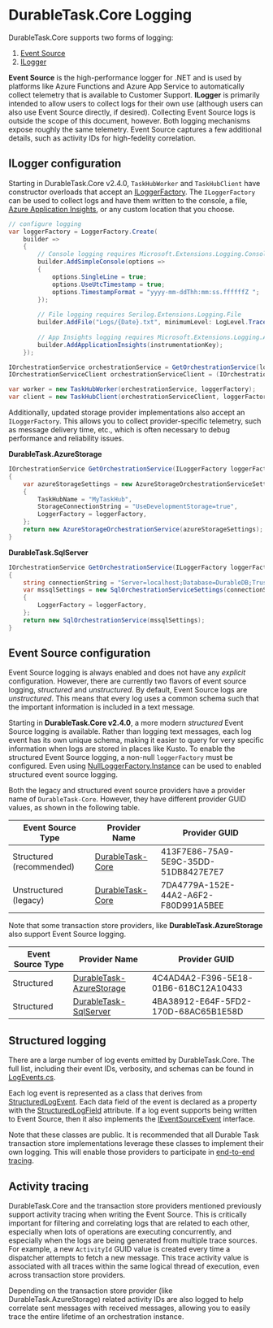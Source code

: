 # DurableTask.Core Logging

DurableTask.Core supports two forms of logging:

1. [Event Source](https://docs.microsoft.com/dotnet/api/system.diagnostics.tracing.eventsource)
1. [ILogger](https://docs.microsoft.com/aspnet/core/fundamentals/logging)

**Event Source** is the high-performance logger for .NET and is used by platforms like Azure Functions and Azure App Service to automatically collect telemetry that is available to Customer Support. **ILogger** is primarily intended to allow users to collect logs for their own use (although users can also use Event Source directly, if desired). Collecting Event Source logs is outside the scope of this document, however. Both logging mechanisms expose roughly the same telemetry. Event Source captures a few additional details, such as activity IDs for high-fedelity correlation.

## ILogger configuration

Starting in DurableTask.Core v2.4.0, `TaskHubWorker` and `TaskHubClient` have constructor overloads that accept an [ILoggerFactory](https://docs.microsoft.com/dotnet/api/microsoft.extensions.logging.iloggerfactory). The `ILoggerFactory` can be used to collect logs and have them written to the console, a file, [Azure Application Insights](https://docs.microsoft.com/azure/azure-monitor/app/ilogger), or any custom location that you choose.

```csharp
// configure logging
var loggerFactory = LoggerFactory.Create(
    builder =>
    {
        // Console logging requires Microsoft.Extensions.Logging.Console 
        builder.AddSimpleConsole(options =>
        {
            options.SingleLine = true;
            options.UseUtcTimestamp = true;
            options.TimestampFormat = "yyyy-mm-ddThh:mm:ss.ffffffZ ";
        });
        
        // File logging requires Serilog.Extensions.Logging.File
        builder.AddFile("Logs/{Date}.txt", minimumLevel: LogLevel.Trace);
        
        // App Insights logging requires Microsoft.Extensions.Logging.ApplicationInsights
        builder.AddApplicationInsights(instrumentationKey);
    });

IOrchestrationService orchestrationService = GetOrchestrationService(loggerFactory);
IOrchestrationServiceClient orchestrationServiceClient = (IOrchestrationServiceClient)orchestrationService;

var worker = new TaskHubWorker(orchestrationService, loggerFactory);
var client = new TaskHubClient(orchestrationServiceClient, loggerFactory: loggerFactory);
```

Additionally, updated storage provider implementations also accept an `ILoggerFactory`. This allows you to collect provider-specific telemetry, such as message delivery time, etc., which is often necessary to debug performance and reliability issues.

**DurableTask.AzureStorage**
```csharp
IOrchestrationService GetOrchestrationService(ILoggerFactory loggerFactory)
{
    var azureStorageSettings = new AzureStorageOrchestrationServiceSettings
    {
        TaskHubName = "MyTaskHub",
        StorageConnectionString = "UseDevelopmentStorage=true",
        LoggerFactory = loggerFactory,
    };
    return new AzureStorageOrchestrationService(azureStorageSettings);
}
```

**DurableTask.SqlServer**
```csharp
IOrchestrationService GetOrchestrationService(ILoggerFactory loggerFactory)
{
    string connectionString = "Server=localhost;Database=DurableDB;Trusted_Connection=True;";
    var mssqlSettings = new SqlOrchestrationServiceSettings(connectionString)
    {
        LoggerFactory = loggerFactory,
    };
    return new SqlOrchestrationService(mssqlSettings);
}
```

## Event Source configuration

Event Source logging is always enabled and does not have any _explicit_ configuration. However, there are currently two flavors of event source logging, _structured_ and _unstructured_. By default, Event Source logs are _unstructured_. This means that every log uses a common schema such that the important information is included in a text message.

Starting in **DurableTask.Core v2.4.0**, a more modern _structured_ Event Source logging is available. Rather than logging text messages, each log event has its own unique schema, making it easier to query for very specific information when logs are stored in places like Kusto. To enable the structured Event Source logging, a non-null `loggerFactory` must be configured. Even using [NullLoggerFactory.Instance](https://docs.microsoft.com/dotnet/api/microsoft.extensions.logging.abstractions.nullloggerfactory.instance) can be used to enabled structured event source logging.

Both the legacy and structured event source providers have a provider name of `DurableTask-Core`. However, they have different provider GUID values, as shown in the following table.

| Event Source Type | Provider Name | Provider GUID |
|-|-|-|
| Structured (recommended) | [DurableTask-Core](StructuredEventSource.cs) | 413F7E86-75A9-5E9C-35DD-51DB8427E7E7 |
| Unstructured (legacy) | [DurableTask-Core](../Tracing/DefaultEventSource.cs) | 7DA4779A-152E-44A2-A6F2-F80D991A5BEE |

Note that some transaction store providers, like **DurableTask.AzureStorage** also support Event Source logging.

| Event Source Type | Provider Name | Provider GUID |
|-|-|-|
| Structured | [DurableTask-AzureStorage](src/DurableTask.AzureStorage/AnalyticsEventSource.cs) | 4C4AD4A2-F396-5E18-01B6-618C12A10433 |
| Structured | [DurableTask-SqlServer](https://github.com/cgillum/durabletask-sqlserver/blob/main/src/DurableTask.SqlServer/Logging/DefaultEventSource.cs) | 4BA38912-E64F-5FD2-170D-68AC65B1E58D |

## Structured logging

There are a large number of log events emitted by DurableTask.Core. The full list, including their event IDs, verbosity, and schemas can be found in [LogEvents.cs](LogEvents.cs).

Each log event is represented as a class that derives from [StructuredLogEvent](StructuredLogEvent.cs). Each data field of the event is declared as a property with the [StructuredLogField](StructuredLogFieldAttribute.cs) attribute. If a log event supports being written to Event Source, then it also implements the [IEventSourceEvent](IEventSourceEvent.cs) interface.

Note that these classes are public. It is recommended that all Durable Task transaction store implementations leverage these classes to implement their own logging. This will enable those providers to participate in [end-to-end tracing](#end-to-end-tracing).

## Activity tracing

DurableTask.Core and the transaction store providers mentioned previously support activity tracing when writing the Event Source. This is critically important for filtering and correlating logs that are related to each other, especially when lots of operations are executing concurrently, and especially when the logs are being generated from multiple trace sources. For example, a new `ActivityId` GUID value is created every time a dispatcher attempts to fetch a new message. This trace activity value is associated with all traces within the same logical thread of execution, even across transaction store providers.

Depending on the transaction store provider (like DurableTask.AzureStorage) related activity IDs are also logged to help correlate sent messages with received messages, allowing you to easily trace the entire lifetime of an orchestration instance.
